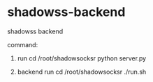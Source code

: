 # shadowss-backend
shadowss backend

command:
1. run
cd /root/shadowsocksr
python server.py

2. backend run
cd /root/shadowsocksr
./run.sh
